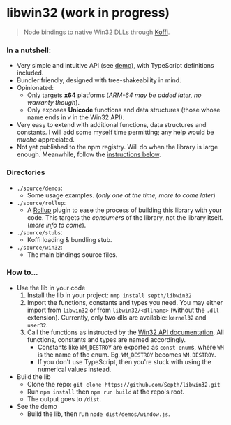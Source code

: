 # libwin32 (work in progress)
> Node bindings to native Win32 DLLs through [Koffi](https://koffi.dev).

### In a nutshell:
* Very simple and intuitive API (see [demo](./source//demos/window.ts)), with TypeScript definitions included.
* Bundler friendly, designed with tree-shakeability in mind.
* Opinionated:
    * Only targets **x64** platforms (*ARM-64 may be added later, no warranty though*).
    * Only exposes **Unicode** functions and data structures (those whose name ends in `W` in the Win32 API).
* Very easy to extend with additional functions, data structures and constants. I will add some myself time permitting; any help would be *mucho* appreciated.
* Not yet published to the npm registry. Will do when the library is large enough. Meanwhile, follow the [instructions below](#how-to).


### Directories
* `./source/demos`:
    * Some usage examples. (*only one at the time, more to come later*)
* `./source/rollup`:
    * A [Rollup](https://rollup.org) plugin to ease the process of building this library with your code. This targets the *consumers* of the library, not the library itself. (*more info to come*).
* `./source/stubs`:
    * Koffi loading & bundling stub.
* `./source/win32`:
    * The main bindings source files.


### How to...
* Use the lib in your code
    1. Install the lib in your project: `nmp install septh/libwin32`
    1. Import the functions, constants and types you need. You may either import from `libwin32` or from `libwin32/<dllname>` (without the `.dll` extension). Currently, only two dlls are available: `kernel32` and `user32`.
    1. Call the functions as instructed by the [Win32 API documentation](https://learn.microsoft.com/en-us/windows/win32/api/). All functions, constants and types are named accordingly.
        * Constants like `WM_DESTROY` are exported as `const enum`s, where `WM` is the name of the enum. Eg, `WM_DESTROY` becomes `WM.DESTROY`.
        * If you don't use TypeScript, then you're stuck with using the numerical values instead.
* Build the lib
    * Clone the repo: `git clone https://github.com/Septh/libwin32.git`
    * Run `npm install` then `npm run build` at the repo's root.
    * The output goes to `/dist`.
* See the demo
    * Build the lib, then run `node dist/demos/window.js`.
